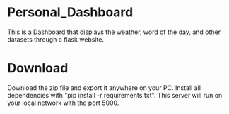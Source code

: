 # Personal_Dashboard
This is a Dashboard that displays the weather, word of the day, and other datasets through a flask website.


# Download
Download the zip file and export it anywhere on your PC. Install all dependencies with "pip install -r requirements.txt".
This server will run on your local network with the port 5000.

